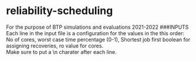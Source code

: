 # reliability-scheduling
For the purpose of BTP simulations and evaluations 2021-2022
###INPUTS 
Each line in the input file is a configuration for the values in the this order:  
No of cores, worst case time percentage (0-1), Shortest job first boolean for assigning recoveries, ro value for cores.  
Make sure to put a \n charater after each line.


